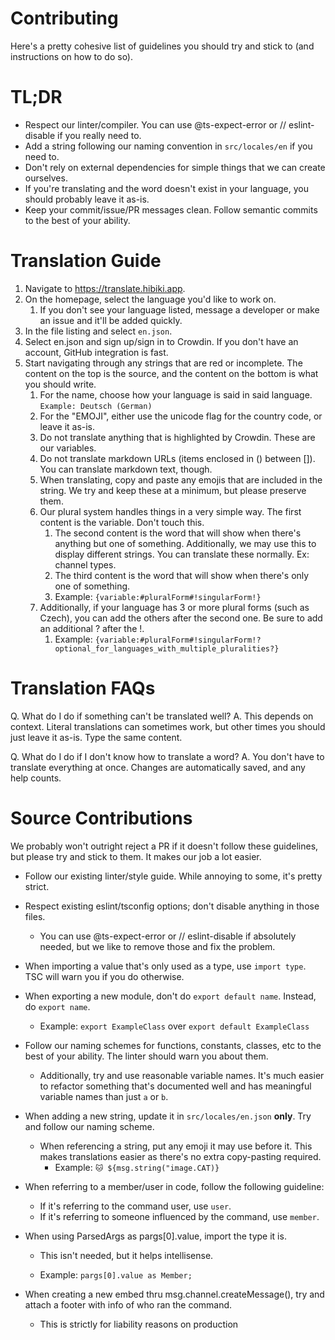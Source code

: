 # Contributing

Here's a pretty cohesive list of guidelines you should try and stick to (and instructions on how to do so).

# TL;DR

- Respect our linter/compiler. You can use @ts-expect-error or // eslint-disable if you really need to.
- Add a string following our naming convention in `src/locales/en` if you need to.
- Don't rely on external dependencies for simple things that we can create ourselves.
- If you're translating and the word doesn't exist in your language, you should probably leave it as-is.
- Keep your commit/issue/PR messages clean. Follow semantic commits to the best of your ability.

# Translation Guide

1. Navigate to https://translate.hibiki.app.
2. On the homepage, select the language you'd like to work on.
   1. If you don't see your language listed, message a developer or make an issue and it'll be added quickly.
3. In the file listing and select `en.json`.
4. Select en.json and sign up/sign in to Crowdin. If you don't have an account, GitHub integration is fast.
5. Start navigating through any strings that are red or incomplete. The content on the top is the source, and the content on the bottom is what you should write.
   1. For the name, choose how your language is said in said language. `Example: Deutsch (German)`
   2. For the "EMOJI", either use the unicode flag for the country code, or leave it as-is.
   3. Do not translate anything that is highlighted by Crowdin. These are our variables.
   4. Do not translate markdown URLs (items enclosed in () between []). You can translate markdown text, though.
   5. When translating, copy and paste any emojis that are included in the string. We try and keep these at a minimum, but please preserve them.
   6. Our plural system handles things in a very simple way. The first content is the variable. Don't touch this.
      1. The second content is the word that will show when there's anything but one of something. Additionally, we may use this to display different strings. You can translate these normally. Ex: channel types.
      2. The third content is the word that will show when there's only one of something.
      3. Example: `{variable:#pluralForm#!singularForm!}`
   5. Additionally, if your language has 3 or more plural forms (such as Czech), you can add the others after the second one. Be sure to add an additional ? after the !.
      1. Example: `{variable:#pluralForm#!singularForm!?optional_for_languages_with_multiple_pluralities?}`

# Translation FAQs

Q. What do I do if something can't be translated well?
A. This depends on context. Literal translations can sometimes work, but other times you should just leave it as-is. Type the same content.

Q. What do I do if I don't know how to translate a word?
A. You don't have to translate everything at once. Changes are automatically saved, and any help counts.

# Source Contributions

We probably won't outright reject a PR if it doesn't follow these guidelines, but please try and stick to them. It makes our job a lot easier.

- Follow our existing linter/style guide. While annoying to some, it's pretty strict.
- Respect existing eslint/tsconfig options; don't disable anything in those files.

  - You can use @ts-expect-error or // eslint-disable if absolutely needed, but we like to remove those and fix the problem.

- When importing a value that's only used as a type, use `import type`. TSC will warn you if you do otherwise.

- When exporting a new module, don't do `export default name`. Instead, do `export name`.

  - Example: `export ExampleClass` over `export default ExampleClass`

- Follow our naming schemes for functions, constants, classes, etc to the best of your ability. The linter should warn you about them.

  - Additionally, try and use reasonable variable names. It's much easier to refactor something that's documented well and has meaningful variable names than just `a` or `b`.

- When adding a new string, update it in `src/locales/en.json` **only**. Try and follow our naming scheme.

  - When referencing a string, put any emoji it may use before it. This makes translations easier as there's no extra copy-pasting required.
    - Example: `🐱 ${msg.string("image.CAT)}`

- When referring to a member/user in code, follow the following guideline:

  - If it's referring to the command user, use `user`.
  - If it's referring to someone influenced by the command, use `member`.

- When using ParsedArgs as pargs[0].value, import the type it is.

  - This isn't needed, but it helps intellisense.

  - Example: `pargs[0].value as Member;`

- When creating a new embed thru msg.channel.createMessage(), try and attach a footer with info of who ran the command.

  - This is strictly for liability reasons on production
